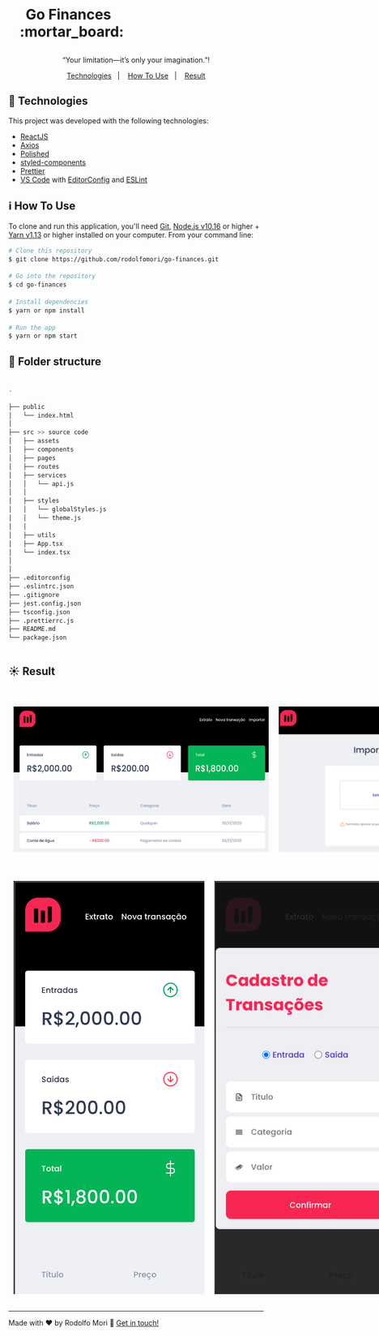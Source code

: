 <h1 align="center" style="    max-width: 250px;
    margin: 30px 0;">
    <br>
    Go Finances &nbsp; :mortar_board:
</h1>

<p align="center">“Your limitation—it’s only your imagination.”!</blockquote>

<p align="center">
  <a href="#rocket-technologies">Technologies</a>&nbsp;&nbsp;&nbsp;|&nbsp;&nbsp;&nbsp;
  <a href="#information_source-how-to-use">How To Use</a>&nbsp;&nbsp;&nbsp;|&nbsp;&nbsp;&nbsp;
  <a href="#sunny-result">Result</a>
</p>

## :rocket: Technologies

This project was developed with the following technologies:

- [ReactJS](https://reactjs.org/)
- [Axios](https://github.com/axios/axios)
- [Polished](https://polished.js.org/)
- [styled-components](https://www.styled-components.com/)
- [Prettier](https://prettier.io/)
- [VS Code][vc] with [EditorConfig][vceditconfig] and [ESLint][vceslint]

## :information_source: How To Use

To clone and run this application, you'll need [Git](https://git-scm.com), [Node.js v10.16][nodejs] or higher + [Yarn v1.13][yarn] or higher installed on your computer. From your command line:

```bash
# Clone this repository
$ git clone https://github.com/rodolfomori/go-finances.git

# Go into the repository
$ cd go-finances

# Install dependencies
$ yarn or npm install

# Run the app
$ yarn or npm start
```

## :file_folder: Folder structure

```bash

.

├── public
│   └── index.html
│
├── src >> source code
│   ├── assets
│   ├── components
│   ├── pages
│   ├── routes
│   ├── services
│   │   └── api.js
│   │
│   ├── styles
│   │   └── globalStyles.js
│   │   └── theme.js
│   │
│   ├── utils
│   ├── App.tsx
│   └── index.tsx
│
│
├── .editorconfig
├── .eslintrc.json
├── .gitignore
├── jest.config.json
├── tsconfig.json
├── .prettierrc.js
├── README.md
└── package.json



```

## :sunny: Result

  <div style="display: flex;   flex-direction: column;
  align-items: center;">
  <h1 align="center" style="display: flex; flex-direction:row;">
      <img   style="margin: 0 10px;" alt="warren-app-img" src="src/assets/printScreens/ScreenShot1.png" />
      <img   style="margin: 0 10px;" alt="warren-app-img" src="src/assets/printScreens/ScreenShot2.png" />
  </h1>
  <h1 align="center" style="display: flex; flex-direction:row;">
        <img   style="margin: 0 10px;" alt="warren-app-img" src="src/assets/printScreens/ScreenShot3.png" />
      <img   style="margin: 0 10px;" alt="warren-app-img" src="src/assets/printScreens/ScreenShot4.png" />
      <img   style="margin: 0 10px;" alt="warren-app-img" src="src/assets/printScreens/ScreenShot5.png" />
  </h1>
  </div>

---

Made with ♥ by Rodolfo Mori :wave: [Get in touch!](https://www.linkedin.com/in/rodolfomori/)

[nodejs]: https://nodejs.org/
[yarn]: https://yarnpkg.com/
[vc]: https://code.visualstudio.com/
[vceditconfig]: https://marketplace.visualstudio.com/items?itemName=EditorConfig.EditorConfig
[vceslint]: https://marketplace.visualstudio.com/items?itemName=dbaeumer.vscode-eslint
